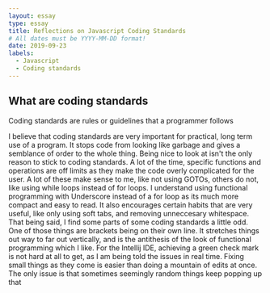 ```yaml
---
layout: essay
type: essay
title: Reflections on Javascript Coding Standards
# All dates must be YYYY-MM-DD format!
date: 2019-09-23
labels:
  - Javascript
  - Coding standards
---
```


## What are coding standards
Coding standards are rules or guidelines that a programmer follows 

I believe that coding standards are very important for practical, long term use of a program. It stops code from looking like garbage and gives a semblance of order to the whole thing. Being nice to look at isn't the only reason to stick to coding standards. A lot of the time, specific functions and operations are off limits as they make the code overly complicated for the user. A lot of these make sense to me, like not using GOTOs, others do not, like using while loops instead of for loops. I understand using functional programming with Underscore instead of a for loop as its much more compact and easy to read.
It also encourages certain habits that are very useful, like only using soft tabs, and removing unneccesary whitespace. That being said, I find some parts of some coding standards a little odd. One of those things are brackets being on their own line. It stretches things out way to far out vertically, and is the antithesis of the look of functional programming which I like. 
For the Intellij IDE, achieving a green check mark is not hard at all to get, as I am being told the issues in real time. Fixing small things as they come is easier than doing a mountain of edits at once. The only issue is that sometimes seemingly random things keep popping up that
